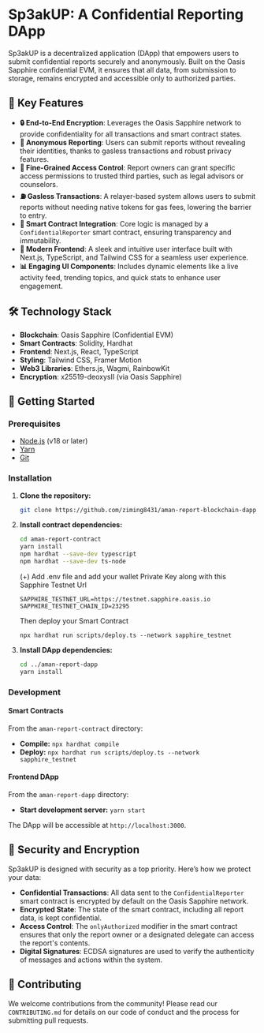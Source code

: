 # Sp3akUP: A Confidential Reporting DApp

Sp3akUP is a decentralized application (DApp) that empowers users to submit confidential reports securely and anonymously. Built on the Oasis Sapphire confidential EVM, it ensures that all data, from submission to storage, remains encrypted and accessible only to authorized parties.

## 🌟 Key Features

- **🔒 End-to-End Encryption**: Leverages the Oasis Sapphire network to provide confidentiality for all transactions and smart contract states.
- **🤫 Anonymous Reporting**: Users can submit reports without revealing their identities, thanks to gasless transactions and robust privacy features.
- **🔐 Fine-Grained Access Control**: Report owners can grant specific access permissions to trusted third parties, such as legal advisors or counselors.
- **⛽ Gasless Transactions**: A relayer-based system allows users to submit reports without needing native tokens for gas fees, lowering the barrier to entry.
- **🔗 Smart Contract Integration**: Core logic is managed by a `ConfidentialReporter` smart contract, ensuring transparency and immutability.
- **🎨 Modern Frontend**: A sleek and intuitive user interface built with Next.js, TypeScript, and Tailwind CSS for a seamless user experience.
- **📊 Engaging UI Components**: Includes dynamic elements like a live activity feed, trending topics, and quick stats to enhance user engagement.

## 🛠️ Technology Stack

- **Blockchain**: Oasis Sapphire (Confidential EVM)
- **Smart Contracts**: Solidity, Hardhat
- **Frontend**: Next.js, React, TypeScript
- **Styling**: Tailwind CSS, Framer Motion
- **Web3 Libraries**: Ethers.js, Wagmi, RainbowKit
- **Encryption**: x25519-deoxysII (via Oasis Sapphire)

## 🚀 Getting Started

### Prerequisites

- [Node.js](https://nodejs.org/) (v18 or later)
- [Yarn](https://yarnpkg.com/)
- [Git](https://git-scm.com/)

### Installation

1.  **Clone the repository:**
    ```bash
    git clone https://github.com/ziming8431/aman-report-blockchain-dapp.git
    ```

2.  **Install contract dependencies:**
    ```bash
    cd aman-report-contract
    yarn install
    npm hardhat --save-dev typescript
    npm hardhat --save-dev ts-node
    ```
    (+) Add .env file and add your wallet Private Key along with this Sapphire Testnet Url
    ```
    SAPPHIRE_TESTNET_URL=https://testnet.sapphire.oasis.io
    SAPPHIRE_TESTNET_CHAIN_ID=23295
    ```
    Then deploy your Smart Contract
    ```
    npx hardhat run scripts/deploy.ts --network sapphire_testnet
    ```

4.  **Install DApp dependencies:**
    ```bash
    cd ../aman-report-dapp
    yarn install
    ```

### Development

#### Smart Contracts

From the `aman-report-contract` directory:

- **Compile:** `npx hardhat compile`
- **Deploy:** `npx hardhat run scripts/deploy.ts --network sapphire_testnet`

#### Frontend DApp

From the `aman-report-dapp` directory:

- **Start development server:** `yarn start`

The DApp will be accessible at `http://localhost:3000`.

## 🔐 Security and Encryption

Sp3akUP is designed with security as a top priority. Here’s how we protect your data:

- **Confidential Transactions**: All data sent to the `ConfidentialReporter` smart contract is encrypted by default on the Oasis Sapphire network.
- **Encrypted State**: The state of the smart contract, including all report data, is kept confidential.
- **Access Control**: The `onlyAuthorized` modifier in the smart contract ensures that only the report owner or a designated delegate can access the report's contents.
- **Digital Signatures**: ECDSA signatures are used to verify the authenticity of messages and actions within the system.

## 🤝 Contributing

We welcome contributions from the community! Please read our `CONTRIBUTING.md` for details on our code of conduct and the process for submitting pull requests.


